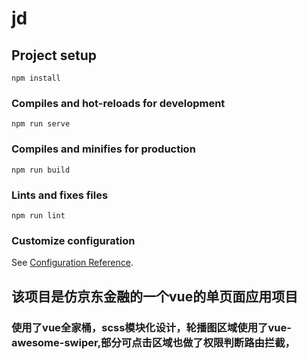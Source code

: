 # jd

## Project setup
```
npm install
```

### Compiles and hot-reloads for development
```
npm run serve
```

### Compiles and minifies for production
```
npm run build
```

### Lints and fixes files
```
npm run lint
```

### Customize configuration
See [Configuration Reference](https://cli.vuejs.org/config/).

## 该项目是仿京东金融的一个vue的单页面应用项目
### 使用了vue全家桶，scss模块化设计，轮播图区域使用了vue-awesome-swiper,部分可点击区域也做了权限判断路由拦截，
